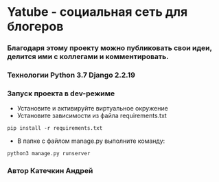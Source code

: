 
# Yatube - социальная сеть для блогеров
### Благодаря этому проекту можно публиковать свои идеи, делится ими с коллегами и комментировать.

 ### Технологии Python 3.7 Django 2.2.19 
 
 ### Запуск проекта в dev-режиме 
 - Установите и активируйте виртуальное окружение 
 - Установите зависимости из файла requirements.txt 
  ``` 
  pip install -r requirements.txt 
  ```
  - В папке с файлом manage.py выполните команду: 
  ``` 
  python3 manage.py runserver 
  ```

  
  ### Автор Катечкин Андрей
